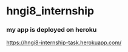 # hngi8_internship

### my app is deployed on heroku 
https://hngi8-internship-task.herokuapp.com/ 
